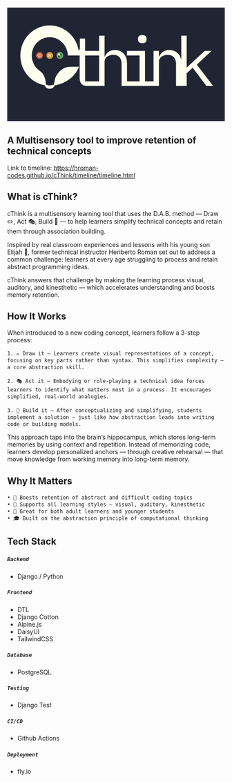 ![cThink Logo](/timeline/img/cthinkreadme.png)

## A Multisensory tool to improve retention of technical concepts
Link to timeline: https://hroman-codes.github.io/cThink/timeline/timeline.html

## What is cThink?
cThink is a multisensory learning tool that uses the D.A.B. method — Draw ✏️, Act 🎭, Build 🔧 — to help learners simplify technical concepts and retain them through association building.

Inspired by real classroom experiences and lessons with his young son Elijah 👶, former technical instructor Heriberto Roman set out to address a common challenge: learners at every age struggling to process and retain abstract programming ideas.

cThink answers that challenge by making the learning process visual, auditory, and kinesthetic — which accelerates understanding and boosts memory retention.

## How It Works
When introduced to a new coding concept, learners follow a 3-step process:

	1. ✏️ Draw it – Learners create visual representations of a concept, focusing on key parts rather than syntax. This simplifies complexity — a core abstraction skill.

	2. 🎭 Act it – Embodying or role-playing a technical idea forces learners to identify what matters most in a process. It encourages simplified, real-world analogies.

	3. 🔧 Build it – After conceptualizing and simplifying, students implement a solution — just like how abstraction leads into writing code or building models.

This approach taps into the brain’s hippocampus, which stores long-term memories by using context and repetition. Instead of memorizing code, learners develop personalized anchors — through creative rehearsal — that move knowledge from working memory into long-term memory.

## Why It Matters
	• 🚀 Boosts retention of abstract and difficult coding topics
	• 🧠 Supports all learning styles — visual, auditory, kinesthetic
	• 🧒 Great for both adult learners and younger students
	• 🎓 Built on the abstraction principle of computational thinking


## Tech Stack
##### ```Backend```
- Django / Python

##### ```Frontend```
- DTL
- Django Cotton
- Alpine.js
- DaisyUI
- TailwindCSS

##### ```Database```
- PostgreSQL


##### ```Testing```
- Django Test


##### ```CI/CD```
- Github Actions

##### ```Deployment```
- fly.io
